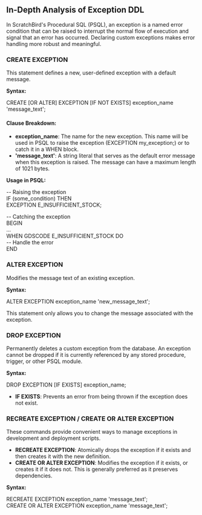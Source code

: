 ## **In-Depth Analysis of Exception DDL**

In ScratchBird's Procedural SQL (PSQL), an exception is a named error condition that can be raised to interrupt the normal flow of execution and signal that an error has occurred. Declaring custom exceptions makes error handling more robust and meaningful.

### **CREATE EXCEPTION**

This statement defines a new, user-defined exception with a default message.

**Syntax:**

CREATE \[OR ALTER\] EXCEPTION \[IF NOT EXISTS\] exception\_name 'message\_text';

#### **Clause Breakdown:**

* **exception\_name**: The name for the new exception. This name will be used in PSQL to raise the exception (EXCEPTION my\_exception;) or to catch it in a WHEN block.  
* **'message\_text'**: A string literal that serves as the default error message when this exception is raised. The message can have a maximum length of 1021 bytes.

**Usage in PSQL:**

\-- Raising the exception  
IF (some\_condition) THEN  
  EXCEPTION E\_INSUFFICIENT\_STOCK;

\-- Catching the exception  
BEGIN  
  ...  
WHEN GDSCODE E\_INSUFFICIENT\_STOCK DO  
  \-- Handle the error  
END

### **ALTER EXCEPTION**

Modifies the message text of an existing exception.

**Syntax:**

ALTER EXCEPTION exception\_name 'new\_message\_text';

This statement only allows you to change the message associated with the exception.

### **DROP EXCEPTION**

Permanently deletes a custom exception from the database. An exception cannot be dropped if it is currently referenced by any stored procedure, trigger, or other PSQL module.

**Syntax:**

DROP EXCEPTION \[IF EXISTS\] exception\_name;

* **IF EXISTS**: Prevents an error from being thrown if the exception does not exist.

### **RECREATE EXCEPTION / CREATE OR ALTER EXCEPTION**

These commands provide convenient ways to manage exceptions in development and deployment scripts.

* **RECREATE EXCEPTION**: Atomically drops the exception if it exists and then creates it with the new definition.  
* **CREATE OR ALTER EXCEPTION**: Modifies the exception if it exists, or creates it if it does not. This is generally preferred as it preserves dependencies.

**Syntax:**

RECREATE EXCEPTION exception\_name 'message\_text';  
CREATE OR ALTER EXCEPTION exception\_name 'message\_text';  
